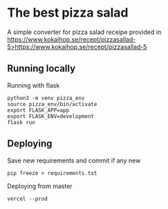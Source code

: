 # The best pizza salad

A simple converter for pizza salad receipe provided in https://www.kokaihop.se/recept/pizzasallad-5>https://www.kokaihop.se/recept/pizzasallad-5

## Running locally
Running with flask
```
python3 -m venv pizza_env
source pizza_env/bin/activate   
export FLASK_APP=app
export FLASK_ENV=development
flask run
```

## Deploying
Save new requirements and commit if any new
```
pip freeze > requirements.txt
```

Deploying from master
```
vercel --prod
```

